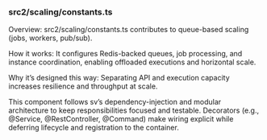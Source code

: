 ### src2/scaling/constants.ts

Overview: src2/scaling/constants.ts contributes to queue-based scaling (jobs, workers, pub/sub).

How it works: It configures Redis-backed queues, job processing, and instance coordination, enabling offloaded executions and horizontal scale.

Why it’s designed this way: Separating API and execution capacity increases resilience and throughput at scale.

This component follows sv’s dependency-injection and modular architecture to keep responsibilities focused and testable. Decorators (e.g., @Service, @RestController, @Command) make wiring explicit while deferring lifecycle and registration to the container.
